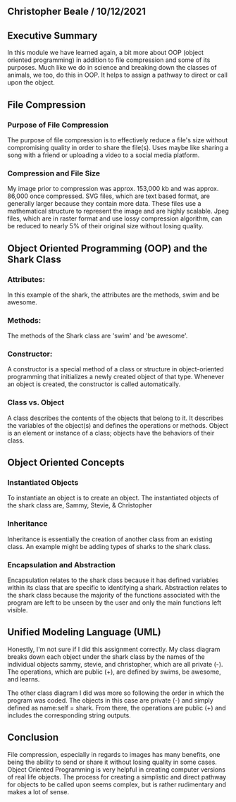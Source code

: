 ## Christopher Beale / 10/12/2021

## Executive Summary 
In this module we have learned again, a bit more about OOP (object oriented programming) in addition to file compression and some of its purposes. Much like we do in science and breaking down the classes of animals, we too, do this in OOP. It helps to assign a pathway to direct or call upon the object. 

## File Compression
### Purpose of File Compression
The purpose of file compression is to effectively reduce a file's size without compromising quality in order to share the file(s). Uses maybe like sharing a song with a friend or uploading a video to a social media platform. 
### Compression and File Size
My image prior to compression was approx. 153,000 kb and was approx. 86,000 once compressed. SVG files, which are text based format, are generally larger because they contain more data. These files use a mathematical structure to represent the image and are highly scalable. Jpeg files, which are in raster format and use lossy compression algorithm, can be reduced to nearly 5% of their original size without losing quality. 

## Object Oriented Programming (OOP) and the Shark Class
### Attributes:
In this example of the shark, the attributes are the methods, swim and be awesome.
### Methods:
The methods of the Shark class are 'swim' and 'be awesome'. 
### Constructor:
A constructor is a special method of a class or structure in object-oriented programming that initializes a newly created object of that type. Whenever an object is created, the constructor is called automatically.
### Class vs. Object
A class describes the contents of the objects that belong to it. It describes the variables of the object(s) and defines the operations or methods. Object is an element or instance of a class; objects have the behaviors of their class.

## Object Oriented Concepts
### Instantiated Objects
To instantiate an object is to create an object.
The instantiated objects of the shark class are, Sammy, Stevie, & Christopher
### Inheritance
Inheritance is essentially the creation of another class from an existing class. An example might be adding types of sharks to the shark class. 
### Encapsulation and Abstraction
Encapsulation relates to the shark class because it has defined variables within its class that are specific to identifying a shark. Abstraction relates to the shark class because the majority of the functions associated with the program are left to be unseen by the user and only the main functions left visible. 

## Unified Modeling Language (UML)
Honestly, I'm not sure if I did this assignment correctly. My class diagram breaks down each object under the shark class by the names of the individual objects sammy, stevie, and christopher, which are all private (-). The operations, which are public (+), are defined by swims, be awesome, and learns.

The other class diagram I did was more so following the order in which the program was coded. The objects in this case are private (-) and simply defined as name:self = shark. From there, the operations are public (+) and includes the corresponding string outputs.  

## Conclusion
File compression, especially in regards to images has many benefits, one being the ability to send or share it without losing quality in some cases. Object Oriented Programming is very helpful in creating computer versions of real life objects. The process for creating a simplistic and direct pathway for objects to be called upon seems complex, but is rather rudimentary and makes a lot of sense. 
